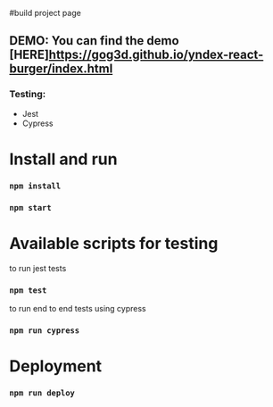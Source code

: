 #build project page

## DEMO: You can find the demo [HERE]https://gog3d.github.io/yndex-react-burger/index.html

### Testing:

- Jest
- Cypress

# Install and run

### `npm install`

### `npm start`

# Available scripts for testing

to run jest tests

### `npm test`

to run end to end tests using cypress

### `npm run cypress`

# Deployment

### `npm run deploy`
